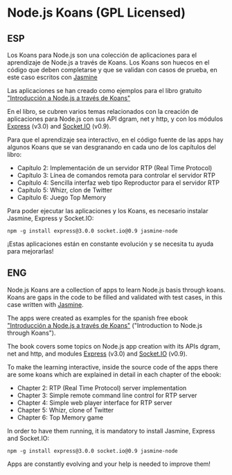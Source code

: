 Node.js Koans (GPL Licensed)
======

ESP
------

Los Koans para Node.js son una colección de aplicaciones para el aprendizaje de Node.js a través de Koans. Los Koans son huecos en el código que deben completarse y que se validan con casos de prueba, en este caso escritos con [Jasmine](http://pivotal.github.io/jasmine/)

Las aplicaciones se han creado como ejemplos para el libro gratuito ["Introducción a Node.js a través de Koans"](http://nodejskoans.com)

En el libro, se cubren varios temas relacionados con la creación de aplicaciones para Node.js con sus API dgram, net y http, y con los módulos [Express](http://expressjs.com) (v3.0) and [Socket.IO](http://socket.io) (v0.9).

Para que el aprendizaje sea interactivo, en el código fuente de las apps hay algunos Koans que se van desgranando en cada uno de los capítulos del libro:

- Capítulo 2: Implementación de un servidor RTP (Real Time Protocol)
- Capítulo 3: Línea de comandos remota para controlar el servidor RTP
- Capítulo 4: Sencilla interfaz web tipo Reproductor para el servidor RTP
- Capítulo 5: Whizr, clon de Twitter
- Capítulo 6: Juego Top Memory

Para poder ejecutar las aplicaciones y los Koans, es necesario instalar Jasmine, Express y Socket.IO:

	npm -g install express@3.0.0 socket.io@0.9 jasmine-node

¡Estas aplicaciones están en constante evolución y se necesita tu ayuda para mejorarlas!


ENG
------

Node.js Koans are a collection of apps to learn Node.js basis through koans. Koans are gaps in the code to be filled and validated with test cases, in this case written with [Jasmine](http://pivotal.github.io/jasmine/).

The apps were created as examples for the spanish free ebook ["Introducción a Node.js a través de Koans"](http://nodejskoans.com) ("Introduction to Node.js through Koans").

The book covers some topics on Node.js app creation with its APIs dgram, net and http, and modules [Express](http://expressjs.com) (v3.0) and [Socket.IO](http://socket.io) (v0.9).

To make the learning interactive, inside the source code of the apps there are some koans which are explained in detail in each chapter of the ebook:

- Chapter 2: RTP (Real Time Protocol) server implementation
- Chapter 3: Simple remote command line control for RTP server
- Chapter 4: Simple web player interface for RTP server
- Chapter 5: Whizr, clone of Twitter
- Chapter 6: Top Memory game

In order to have them running, it is mandatory to install Jasmine, Express and Socket.IO:

	npm -g install express@3.0.0 socket.io@0.9 jasmine-node

Apps are constantly evolving and your help is needed to improve them!
